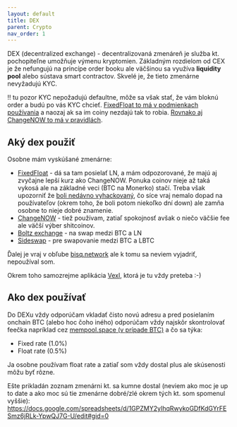 ```yaml
---
layout: default
title: DEX
parent: Crypto
nav_order: 1
---
```


DEX (decentralized exchange) - decentralizovaná zmenáreň je služba kt. pochopiteľne umožňuje výmenu kryptomien. Základným rozdielom od CEX je že nefungujú na princípe order booku ale väčšinou sa využíva <b>liquidity pool</b> alebo sústava smart contractov. Skvelé je, že tieto zmenárne nevyžadujú KYC.

!! tu pozor KYC nepožadujú defaultne, môže sa však stať, že vám bloknú order a budú po vás KYC chcieť. <a href="https://ff.io/terms-of-service#terms_section_7">FixedFloat to má v podmienkach používania</a> a naozaj ak sa im coiny nezdajú tak to robia. 
<a href="https://changenow.io/faq/kyc">Rovnako aj ChangeNOW to má v pravidlách</a>.

## Aký dex použiť
Osobne mám vyskúšané zmenárne:
- <a href="https://ff.io/">FixedFloat</a> - dá sa tam posielať LN, a mám odpozorované, že majú aj zvyčajne lepší kurz ako ChangeNOW. Ponuka coinov nieje až taká vykosá ale na základné veci (BTC na Monerko) stačí. Treba však upozorniť že <a href="https://decrypt.co/218077/fixedfloat-hack-26-million-bitcoin-ethereum">boli nedávno vyhackovaný</a>, čo síce vraj nemalo dopad na používateľov (okrem toho, že boli potom niekoľko dní down) ale zamňa osobne to nieje dobré znamenie.
- <a href="https://changenow.io/">ChangeNOW</a> - tiež používam, zatiaľ spokojnosť avšak o niečo väčšie fee ale väčší výber shitcoinov.
- <a href="https://boltz.exchange/">Boltz exchange</a> - na swap medzi BTC a LN
- <a href="https://sideswap.io/peg-in-out/">Sideswap</a> - pre swapovanie medzi BTC a LBTC

Ďalej je vraj v obľube <a href="https://bisq.network/">bisq.network</a> ale k tomu sa neviem vyjadriť, nepoužíval som.

Okrem toho samozrejme aplikácia <a href="https://vexl.it/">Vexl</a>, ktorá je tu vždy preteba :-)

## Ako dex používať
Do DEXu vždy odporúčam vkladať čisto novú adresu a pred posielaním onchain BTC (alebo hoc čoho iného) odporúčam vždy najskôr skontrolovať feečka napríklad cez <a href="https://mempool.space/">mempool.space (v prípade BTC)</a> a čo sa týka:
- Fixed rate (1.0%)
- Float rate (0.5%) 

Ja osobne používam float rate a zatiaľ som vždy dostal plus ale skúsenosti môžu byť rôzne.

Ešte prikladán zoznam zmenárni kt. sa kumne dostal (neviem ako moc je up to date a ako moc sú tie zmenárne dobré/zlé okrem tých kt. som spomenul vyššie):
<a href="https://docs.google.com/spreadsheets/d/1GPZMY2yIhqRwykoGDfKdGYrFESmz6jRLk-YpwQJ7G-U/edit#gid=0">https://docs.google.com/spreadsheets/d/1GPZMY2yIhqRwykoGDfKdGYrFESmz6jRLk-YpwQJ7G-U/edit#gid=0</a>
